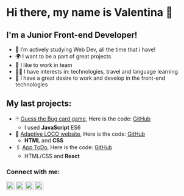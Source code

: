 # Hi there, my name is Valentina 👋


## I'm a Junior Front-end Developer!

- 🚀 I’m actively studying Web Dev, all the time that i have!
- 🌍 I want to be a part of great projects
- 🐝 I like to work in team
- 👨‍💻 I have interests in: technologies, travel and language learning
- 💪 I have a great desire to work and develop in the front-end technologies

## My last projects:
- 🃏 [Guess the Bug card game](https://deminavalentina22.github.io/game/), Here is the code: [GitHub](https://github.com/deminavalentina22/game)
  - I used **JavaScript** ES6
- 👜 [Adaptive LOCO website](https://deminavalentina22.github.io/project_LOCO/), Here is the code: [GitHub](https://github.com/deminavalentina22/project_LOCO)
  - **HTML** and **CSS** 
- 🖇 [App ToDo](https://todovalya.vercel.app/), Here is the code: [GitHub](https://github.com/deminavalentina22/todovalya)
  - HTML/CSS and **React**

### Connect with me:

[<img align="left" alt="deminavalentina22" width="22px" src="https://image.flaticon.com/icons/png/512/25/25231.png" />][profile]
[<img align="left" alt="itsvalyadm | Instagram" width="22px" src="https://cdn.jsdelivr.net/npm/simple-icons@v3/icons/instagram.svg" />][instagram]
[<img align="left" alt="vi_valenti | Instagram" width="22px" src="https://cdn.icon-icons.com/icons2/1121/PNG/512/1486147202-social-media-circled-network10_79475.png" />][vk]
[<img align="left" alt="valyadm | Instagram" width="22px" src="https://cdn1.iconfinder.com/data/icons/andriod-app-logo/32/icon_telegram-512.png" />][telegram]







[profile]: https://github.com/deminavalentina22
[instagram]: https://instagram.com/itsvalyadm
[vk]: https://vk.com/vi_valenti
[telegram]: https://t.me/valyadm
[siteLayout]: https://codesandbox.io/s/blazing-dust-dw583
[jsProject]: https://codesandbox.io/s/charming-colden-1hew9
[react]: https://codesandbox.io/s/still-cloud-h5uk0
